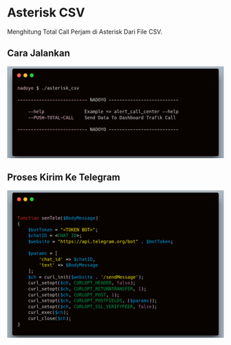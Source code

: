 # Asterisk CSV

Menghitung Total Call Perjam di Asterisk Dari File CSV.

## Cara Jalankan

![alt text](https://github.com/nadoyo69/asterisk_csv/blob/main/asterisk_csv.png?raw=true)

## Proses Kirim Ke Telegram
![alt text](https://github.com/nadoyo69/asterisk_csv/blob/main/send_tele.png?raw=true)
